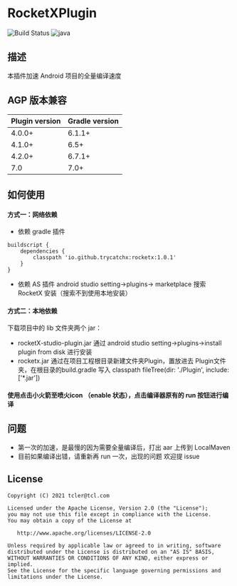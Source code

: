 # RocketXPlugin
![Build Status](https://img.shields.io/badge/build-passing-brightgreen)
![java](https://img.shields.io/badge/language-kotlin-Borange.svg)


## 描述
本插件加速 Android 项目的全量编译速度

## AGP 版本兼容
Plugin version | Gradle version
---|---
4.0.0+ | 6.1.1+
4.1.0+ | 6.5+
4.2.0+ |6.7.1+
7.0    |7.0+

## 如何使用

#### 方式一：网络依赖

* 依赖 gradle 插件

```
buildscript {
    dependencies {
        classpath 'io.github.trycatchx:rocketx:1.0.1'
    }
}
```

* 依赖 AS 插件 android studio setting->plugins-> marketplace 搜索 RocketX 安装（搜索不到使用本地安装）

#### 方式二：本地依赖

下载项目中的 lib 文件夹两个 jar：

* rocketX-studio-plugin.jar 通过 android studio setting->plugins->install plugin from disk 进行安装
* rocketx.jar 通过在项目工程根目录新建文件夹Plugin，置放进去 Plugin文件夹，在根目录的build.gradle 写入 classpath fileTree(dir: './Plugin', include: ['*.jar'])

####  使用点击小火箭至喷火icon （enable 状态），点击编译器原有的 run 按钮进行编译

## 问题
* 第一次的加速，是最慢的因为需要全量编译后，打出 aar 上传到 LocalMaven
* 目前如果编译出错，请重新再 run 一次，出现的问题 欢迎提 issue

## License

```
Copyright (C) 2021 tcler@tcl.com

Licensed under the Apache License, Version 2.0 (the "License");
you may not use this file except in compliance with the License.
You may obtain a copy of the License at

   http://www.apache.org/licenses/LICENSE-2.0

Unless required by applicable law or agreed to in writing, software
distributed under the License is distributed on an "AS IS" BASIS,
WITHOUT WARRANTIES OR CONDITIONS OF ANY KIND, either express or implied.
See the License for the specific language governing permissions and
limitations under the License.
